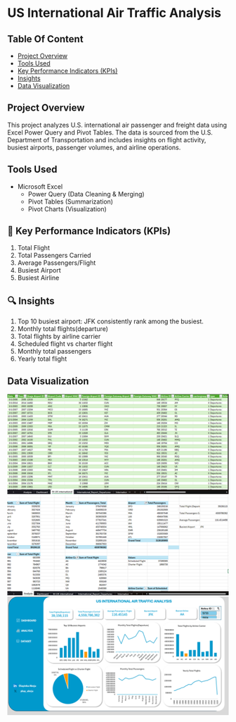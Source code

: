 # US International Air Traffic Analysis

## Table Of Content
- [Project Overview](#project-overview)  
- [Tools Used](#toolsused) 
- [Key Performance Indicators (KPIs)](#Key-Performance-Indicators-(KPIs))  
- [Insights](#insights)
- [Data Visualization](#data-visualization)

## Project Overview
This project analyzes U.S. international air passenger and freight data using Excel Power Query and Pivot Tables. The data is sourced from the U.S. Department of Transportation and includes insights on flight activity, busiest airports, passenger volumes, and airline operations.

## Tools Used
- Microsoft Excel
  - Power Query (Data Cleaning & Merging)
  - Pivot Tables (Summarization)
  - Pivot Charts (Visualization)
 
## 📌 Key Performance Indicators (KPIs)
1. Total Flight
2. Total Passengers Carried
3. Average Passengers/Flight
4. Busiest Airport
5. Busiest Airline

## 🔍 Insights
1. Top 10 busiest airport: JFK consistently rank among the busiest.
2. Monthly total flights(departure)
3. Total flights by airline carrier
4. Scheduled flight vs charter flight
5. Monthly total passengers
6. Yearly total flight

## Data Visualization
![Table](https://github.com/Ola-ykay/US-International-Air-Traffic/blob/main/us_table.png)
![Analysis](https://github.com/Ola-ykay/US-International-Air-Traffic/blob/main/us_analysis.png)
![Dashboard](https://github.com/Ola-ykay/US-International-Air-Traffic/blob/main/US_international_air.png)

